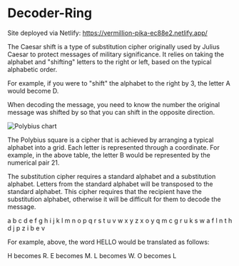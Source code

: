 # Decoder-Ring

Site deployed via Netlify: https://vermillion-pika-ec88e2.netlify.app/

The Caesar shift is a type of substitution cipher originally used by Julius Caesar to protect messages of military significance. It relies on taking the alphabet and "shifting" letters to the right or left, based on the typical alphabetic order.

For example, if you were to "shift" the alphabet to the right by 3, the letter A would become D.

When decoding the message, you need to know the number the original message was shifted by so that you can shift in the opposite direction.

![Polybius chart](https://user-images.githubusercontent.com/90927148/170598000-c99f4357-fc76-4493-be8b-993f50c00b46.jpg)


The Polybius square is a cipher that is achieved by arranging a typical alphabet into a grid. Each letter is represented through a coordinate. For example, in the above table, the letter B would be represented by the numerical pair 21.



The substitution cipher requires a standard alphabet and a substitution alphabet. Letters from the standard alphabet will be transposed to the standard alphabet. This cipher requires that the recipient have the substitution alphabet, otherwise it will be difficult for them to decode the message.

a b c d e f g h i j k l m n o p q r s t u v w x y z
x o y q m c g r u k s w a f l n t h d j p z i b e v

For example, above, the word HELLO would be translated as follows:

H becomes R.
E becomes M.
L becomes W.
O becomes L
